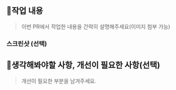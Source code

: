 ## 📝작업 내용

> 이번 PR에서 작업한 내용을 간략히 설명해주세요(이미지 첨부 가능)

### 스크린샷 (선택)

## 💬생각해봐야할 사항, 개선이 필요한 사항(선택)

> 개선이 필요한 부분을 남겨주세요.
